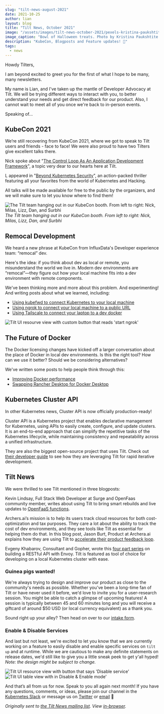 ```yaml
---
slug: "tilt-news-august-2021"
date: 2021-10-25
author: lian
layout: blog
title: "Tilt News, October 2021"
image: "/assets/images/tilt-news-october-2021/pexels-kristina-paukshtite-3095465.jpg"
image_caption: "Bowl of Halloween treats. Photo by Kristina Paukshtite from <a href='https://www.pexels.com/photo/halloween-candies-3095465/'>Pexels</a>"
description: "KubeCon, Blogposts and Feature updates! 🎉"
tags:
  - news
---
```

Howdy Tilters,

I am beyond excited to greet you for the first of what I hope to be many, many newsletters.

My name is Lian, and I've taken up the mantle of Developer Advocacy at Tilt. We will be trying different ways to interact with you, to better understand your needs and get direct feedback for our product. Also, I cannot wait to meet all of you once we're back to in-person events.

Speaking of...

## KubeCon 2021

We’re still recovering from KubeCon 2021, where we got to speak to Tilt users and friends - face to face! We were also proud to have two Tilters give excellent talks there.

Nick spoke about "[The Control Loop As An Application Development Framework](https://kccncna2021.sched.com/event/lV1E/the-control-loop-as-an-application-development-framework-nick-santos-tilt)", a topic very dear to our hearts here at Tilt.

L appeared in "[Beyond Kubernetes Security](https://kccncna2021.sched.com/event/lV4f/beyond-kubernetes-security-ellen-korbes-tilt-tabitha-sable-datadog)", an action-packed thriller featuring all your favorites from the world of Kubernetes and Hacking.

All talks will be made available for free to the public by the organizers, and we will make sure to let you know where to find them!

![The Tilt team hanging out in our KubeCon booth. From left to right: Nick, Milas, Lizz, Dan, and Surbhi](/assets/images/tilt-news-october-2021/tilt-kubecon.png)
*The Tilt team hanging out in our KubeCon booth. From left to right: Nick, Milas, Lizz, Dan, and Surbhi*

## Remocal Development

We heard a new phrase at KubeCon from InfluxData's Developer experience team: “remocal” dev.

Here's the idea: if you think about dev as local or remote, you misunderstand the world we live in. Modern dev environments are “remocal”—they figure out how your local machine fits into a dev environment with remote components.

We've been thinking more and more about this problem. And experimenting! And writing posts about what we learned, including:

- [Using kubefwd to connect Kubernetes to your local machine](https://blog.tilt.dev/2021/09/09/kubefwd-operator.html)
- [Using ngrok to connect your local machine to a public URL](https://blog.tilt.dev/2021/09/21/ngrok-operator.html)
- [Using Tailscale to connect your laptop to a dev docker](https://blog.tilt.dev/2021/10/11/old-school-remote-dev-clusters.html)

![Tilt UI resourve view with custom button that reads 'start ngrok'](/assets/images/tilt-news-october-2021/ngrok1.jpg)

## The Future of Docker

The Docker licensing changes have kicked off a larger conversation about the place of Docker in local dev environments. Is this the right tool? How can we use it better? Should we be considering alternatives?

We've written some posts to help people think through this:

- [Improving Docker performance](https://blog.tilt.dev/2021/09/13/docker-does-not-mean-slow.html)
- [Swapping Rancher Desktop for Docker Desktop](https://blog.tilt.dev/2021/09/07/rancher-desktop.html)

## Kubernetes Cluster API

In other Kubernetes news, Cluster API is now officially production-ready!

Cluster API is a Kubernetes project that enables declarative management for Kubernetes, using APIs to easily create, configure, and update clusters. It is an end-to-end approach that can simplify the repetitive tasks of the Kubernetes lifecycle, while maintaining consistency and repeatability across a unified infrastructure.

They are also the biggest open-source project that uses Tilt. Check out [their developer guide](https://cluster-api.sigs.k8s.io/developer/tilt.html) to see how they are leveraging Tilt for rapid iterative development.

## Tilt News

We were thrilled to see Tilt mentioned in three blogposts:

Kevin Lindsay, Full Stack Web Developer at Surge and OpenFaas community member, writes about using Tilt to bring smart rebuilds and live updates to [OpenFaaS functions](https://www.openfaas.com/blog/tilt/).

Archers.ai’s mission is to help its users track cloud resources for both cost-optimization and tax purposes. They care a lot about the ability to track the cost of dev environments, and they see tools like Tilt as essential for helping them do that. In this blog post, Jason Burt, Product at Archera.ai explains how they are using Tilt to [accelerate their product feedback loop](https://archera.ai/blog/how-we-used-tilt/).

Evgeny Khabarov, Consultant and Gopher, wrote this [four part series](https://dev.ms/2021/10/envoy-as-an-api-gateway-part-iii/) on building a RESTful API with Envoy. Tilt is featured as tool of choice for developing on a local Kubernetes cluster with ease. 

### Guinea pigs wanted!

We're always trying to design and improve our product as close to the community's needs as possible. Whether you've been a long-time fan of Tilt or have never used it before, we'd love to invite you for a user-research session. You might be able to catch a glimpse of upcoming features!
A session is typically between 45 and 60 minutes long and you will receive a giftcard of around $50 USD (or local currency equivalent) as a thank you.

Sound right up your alley? Then head on over to our [intake form](https://forms.gle/gecjWQ6ErHGfJNm66).

### Enable & Disable Services

And last but not least, we're excited to let you know that we are currently working on a feature to easily disable and enable specific services on `tilt up` and at runtime. While we are cautious to make any definite statements on release dates, we'd still like to give you a little sneak peek to get y'all hyped!
*Note: the design might be subject to change.*

![Tilt UI resource view with button that says 'Disable service'](/assets/images/tilt-news-october-2021/disable-enable-resource-view.png)
&nbsp; &nbsp;
![Tilt UI table view with in Disable & Enable mode'](/assets/images/tilt-news-october-2021/disable-enable-table-view.png)

And that’s all from us for now. Speak to you all again next month!
If you have any questions, comments, or ideas, please join our channel in the [Kubernetes Slack](https://slack.k8s.io/) or message us on [Twitter](https://twitter.com/tilt_dev) or [email](mailto:news@tilt.dev?subject=Tilt%20News%20October%202021) 👋


_Originally sent to [the Tilt News mailing
list](https://tilt.dev/subscribe). View
[in-browser](https://mailchi.mp/tilt.dev/tilt-news-october-2021)._
